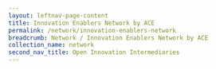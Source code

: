 ```yaml
---
layout: leftnav-page-content
title: Innovation Enablers Network by ACE
permalink: /network/innovation-enablers-network
breadcrumb: Network / Innovation Enablers Network by ACE
collection_name: network
second_nav_title: Open Innovation Intermediaries
---
```

